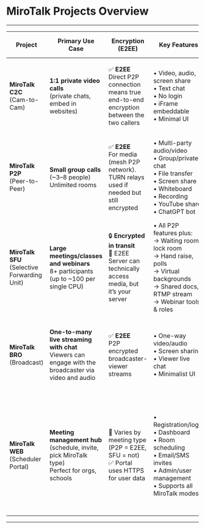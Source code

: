 
# MiroTalk Projects Overview

---

| **Project** | **Primary Use Case** | **Encryption (E2EE)** | **Key Features** | **Performance & Scalability** | **Platform Compatibility** | **Hosting & Deployment** | **Hardware Minimum Requirements** |
|-------------|----------------------|------------------------|------------------|-------------------------------|----------------------------|---------------------------|-----------------------------------|
| **MiroTalk C2C**<br>(Cam-to-Cam) | **1:1 private video calls**<br>(private chats, embed in websites) | ✅ **E2EE**<br>Direct P2P connection means true end-to-end encryption between the two callers | • Video, audio, screen share<br>• Text chat<br>• No login<br>• iFrame embeddable<br>• Minimal UI | 🚀 Excellent for 1:1<br>⚡ Ultra-low latency<br>📉 Minimal bandwidth use<br>🚫 Strict 2 participants per room | ✅ All modern browsers<br>📱 Fully mobile-ready<br>⚡ Just WebRTC required<br>🎥 Supports up to 8K video | 📦 Self-host Node.js<br>🐳 Docker or PM2<br>🔗 [Demo](https://c2c.mirotalk.com) · [Deploy](./mirotalk-c2c/self-hosting.md) | 🖥️ **OS:** Ubuntu 20.04/24.04 LTS<br>🧠 **CPU:** 2 Cores<br>💾 **RAM:** 2 GB<br>📂 **Storage:** 5 GB |
| **MiroTalk P2P**<br>(Peer-to-Peer) | **Small group calls**<br>(~3–8 people)<br>Unlimited rooms | ✅ **E2EE**<br>For media (mesh P2P network).<br>TURN relays used if needed but still encrypted | • Multi-party audio/video<br>• Group/private chat<br>• File transfer<br>• Screen share<br>• Whiteboard<br>• Recording<br>• YouTube share<br>• ChatGPT bot | 🚀 Great for secure small meetings<br>👥 Each peer sends/receives (N-1) streams<br>🚫 Impractical beyond ~8 peers due to bandwidth | ✅ Browser-based on all devices<br>📱 Mobile supported, but many streams may strain low-end hardware<br>🎥 Supports up to 8K video | 📦 Self-host Node.js<br>🐳 Docker or PM2<br>🔗 [Demo](https://p2p.mirotalk.com) · [Deploy](./mirotalk-p2p/self-hosting.md) | 🖥️ **OS:** Ubuntu 20.04/24.04 LTS<br>🧠 **CPU:** 2 Cores<br>💾 **RAM:** 2 GB<br>📂 **Storage:** 10 GB |
| **MiroTalk SFU**<br>(Selective Forwarding Unit) | **Large meetings/classes and webinars**<br>8+ participants (up to ~100 per single CPU) | 🔒 **Encrypted in transit**<br>🚫 E2EE<br>Server can technically access media, but it’s your server | • All P2P features plus:<br>→ Waiting room, lock room<br>→ Hand raise, polls<br>→ Virtual backgrounds<br>→ Shared docs, RTMP stream<br>→ Webinar tools & roles | 🚀 Highly scalable<br>👥 Each user uploads one stream<br>📶 Slightly higher latency than P2P<br>⚙️ Server capacity is limiting factor | ✅ Browser-based on all devices<br>⚙️ Server requires decent resources<br>🎥 Supports up to 8K video | 📦 Self-host SFU server Node.js<br>🐳 Docker or PM2<br>🔗 [Demo](https://sfu.mirotalk.com) · [Deploy](./mirotalk-sfu/self-hosting.md) | 🖥️ **OS:** Ubuntu 20.04/24.04 LTS<br>🧠 **CPU:** 3 Cores<br>💾 **RAM:** 4 GB<br>📂 **Storage:** 20 GB |
| **MiroTalk BRO**<br>(Broadcast) | **One-to-many live streaming with chat**<br>Viewers can engage with the broadcaster via video and audio | ✅ **E2EE**<br>P2P encrypted broadcaster-viewer streams | • One-way video/audio<br>• Screen sharing<br>• Viewer live chat<br>• Minimalist UI | 🧑‍🤝‍🧑 Many viewers supported<br>📡 Host’s upload is bottleneck<br>📺 Not suited for massive scale without CDN/SFU | ✅ Viewers: all browsers<br>🎙️ Broadcaster: desktop preferred<br>🧩 No plugins needed<br>🎥 Supports up to 8K video | 📦 Self-host Node.js signaling<br>🐳 Docker or PM2<br>🔗 [Demo](https://bro.mirotalk.com) · [Deploy](./mirotalk-bro/self-hosting.md) | 🖥️ **OS:** Ubuntu 20.04/24.04 LTS<br>🧠 **CPU:** 2 Cores<br>💾 **RAM:** 2 GB<br>📂 **Storage:** 10 GB |
| **MiroTalk WEB**<br>(Scheduler Portal) | **Meeting management hub**<br>(schedule, invite, pick MiroTalk type)<br>Perfect for orgs, schools | 🔐 Varies by meeting type<br>(P2P = E2EE, SFU = not)<br>✅ Portal uses HTTPS for user data | • Registration/login<br>• Dashboard<br>• Room scheduling<br>• Email/SMS invites<br>• Admin/user management<br>• Supports all MiroTalk modes | 🌐 Scales like any modern web app<br>📊 Media load handled externally via selected engine (BRO, C2C, P2P, SFU)<br>⚙️ Can be deployed for schools, companies, etc. | ✅ Browser-based on all devices<br>📱 Responsive design<br>🚀 Launches meetings in corresponding app<br>📬 Requires email setup | 🧩 Node.js + MongoDB<br>🐳 Docker or PM2<br>🛠️ More complex deployment<br>🔗 [Demo](https://webrtc.mirotalk.com) · [Deploy](./mirotalk-web/self-hosting.md) | 🖥️ **OS:** Ubuntu 20.04/24.04 LTS<br>🧠 **CPU:** 2 Cores<br>💾 **RAM:** 4 GB<br>📂 **Storage:** 20 GB |

---
